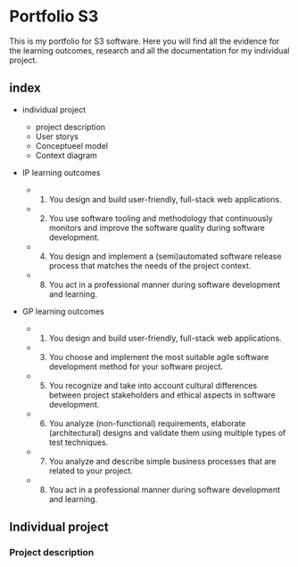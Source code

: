 # Portfolio S3

This is my portfolio for S3 software. Here you will find all the evidence for the learning outcomes, research and all the documentation for my individual project.

## index

  - individual project
    -  project description
    -  User storys
    -  Conceptueel model
    -  Context diagram

  - IP learning outcomes
    -  1. You design and build user-friendly, full-stack web applications.
    -  2. You use software tooling and methodology that continuously monitors and improve the software quality during software development.
    -  4. You design and implement a (semi)automated software release process that matches the needs of the project context.
    -  8. You act in a professional manner during software development and learning.

  - GP learning outcomes
    -  1. You design and build user-friendly, full-stack web applications.
    -  3. You choose and implement the most suitable agile software development method for your software project.
    -  5. You recognize and take into account cultural differences between project stakeholders and ethical aspects in software development.
    -  6. You analyze (non-functional) requirements, elaborate (architectural) designs and validate them using multiple types of test techniques.
    -  7. You analyze and describe simple business processes that are related to your project.
    -  8. You act in a professional manner during software development and learning.

## Individual project
  ### Project description
